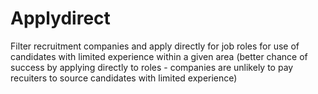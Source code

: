 # Applydirect
Filter recruitment companies and apply directly for job roles for use of candidates with limited experience within a given area (better chance of success by applying directly to roles - companies are unlikely to pay recuiters to source candidates with limited experience)

